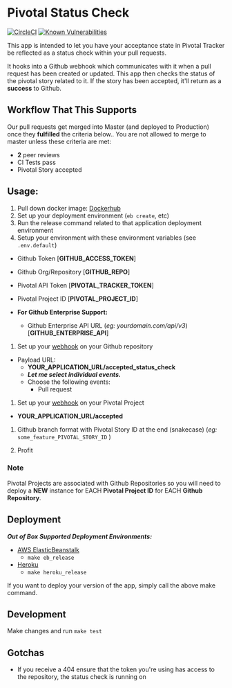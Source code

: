 # Pivotal Status Check

[![CircleCI](https://circleci.com/gh/xogroup/pivotal-status-check/tree/master.svg?style=svg)](https://circleci.com/gh/xogroup/pivotal-status-check/tree/master) [![Known Vulnerabilities](https://snyk.io/test/github/xogroup/pivotal-status-check/badge.svg)](https://snyk.io/test/github/xogroup/pivotal-status-check)

This app is intended to let you have your acceptance state in Pivotal Tracker be reflected as a status check within your pull requests.

It hooks into a Github webhook which communicates with it when a pull request has been created or updated. This app then checks the status of the pivotal story related to it. If the story has been accepted, it'll return as a **success** to Github.

## Workflow That This Supports

Our pull requests get merged into Master (and deployed to Production) once they **fulfilled** the criteria below.. You are not allowed to merge to master unless these criteria are met:

* **2** peer reviews
* CI Tests pass
* Pivotal Story accepted

## Usage:

1. Pull down docker image:  [Dockerhub](https://hub.docker.com/r/justneph/pivotal-status-check/)
1. Set up your deployment environment (```eb create```, etc)
1. Run the release command related to that application deployment environment
1. Setup your environment with these environment variables (see ```.env.default```)
  * Github Token [**GITHUB_ACCESS_TOKEN**]
  * Github Org/Repository [**GITHUB_REPO**]
  * Pivotal API Token [**PIVOTAL_TRACKER_TOKEN**]
  * Pivotal Project ID [**PIVOTAL_PROJECT_ID**]

  * **For Github Enterprise Support:**
    * Github Enterprise API URL (*eg: yourdomain.com/api/v3*) [**GITHUB_ENTERPRISE_API**]
1. Set up your [webhook](https://developer.github.com/webhooks/) on your Github repository
  * Payload URL:
    * **YOUR_APPLICATION_URL/accepted_status_check**
    * ***Let me select individual events.***
    * Choose the following events:
      * Pull request
1. Set up your [webhook](https://www.pivotaltracker.com/help/articles/activity_webhook/) on your Pivotal Project
  * **YOUR_APPLICATION_URL/accepted**
1. Github branch format with Pivotal Story ID at the end (snakecase) (*eg:* ```some_feature_PIVOTAL_STORY_ID``` )

1. Profit

### Note

Pivotal Projects are associated with Github Repositories so you will need to deploy a **NEW** instance for EACH **Pivotal Project ID** for EACH **Github Repository**.

## Deployment

***Out of Box Supported Deployment Environments:***
* [AWS ElasticBeanstalk](https://aws.amazon.com/elasticbeanstalk/)
  * ```make eb_release```
* [Heroku](http://www.heroku.com)
  * ```make heroku_release```

If you want to deploy your version of the app, simply call the above make command.

## Development

Make changes and run ```make test```

## Gotchas

* If you receive a 404 ensure that the token you're using has access to the repository, the status check is running on
